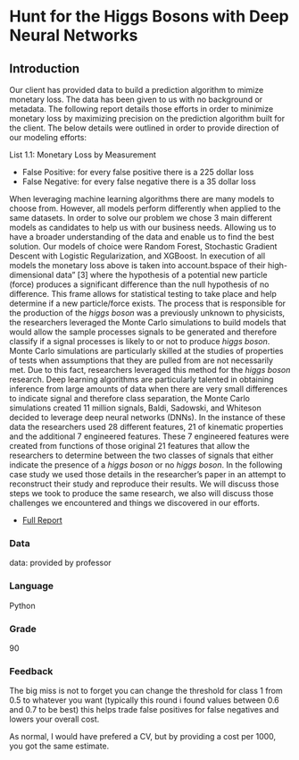 # Hunt for the Higgs Bosons with Deep Neural Networks
## Introduction

Our client has provided data to build a prediction algorithm to mimize monetary loss. The data has been given to us with no background or metadata. The following report details those efforts in order to minimize monetary loss by maximizing precision on the prediction algorithm built for the client. The below details were outlined in order to provide direction of our modeling efforts:

List 1.1: Monetary Loss by Measurement
* False Positive: for every false positive there is a 225 dollar loss
* False Negative: for every false negative there is a 35 dollar loss

When leveraging machine learning algorithms there are many models to choose from. However, all models perform differently when applied to the same datasets. In order to solve our problem we chose 3 main different models as candidates to help us with our business needs. Allowing us to have a broader understanding of the data and enable us to find the best solution. Our models of choice were Random Forest, Stochastic Gradient Descent with Logistic Regularization, and XGBoost. In execution of all models the monetary loss above is taken into account.bspace of their high-dimensional data” [3] where the hypothesis of a potential new particle (force) produces a significant difference than the null hypothesis of no difference. This frame allows for statistical testing to take place and help determine if a new particle/force exists. The process that is responsible for the production of the _higgs boson_ was a previously unknown to physicists, the researchers leveraged the Monte Carlo simulations to build models that would allow the sample processes signals to be generated and therefore classify if a signal processes is likely to or not to produce _higgs boson_. Monte Carlo simulations are particularly skilled at the studies of properties of tests when assumptions that they are pulled from are not necessarily met. Due to this fact, researchers leveraged this method for the _higgs boson_ research. Deep learning algorithms are particularly talented in obtaining inference from large amounts of data when there are very small differences to indicate signal and therefore class separation, the Monte Carlo simulations created 11 million signals,  Baldi, Sadowski, and Whiteson decided to leverage deep neural networks (DNNs). In the instance of these data the researchers used 28 different features, 21 of kinematic properties and the additional 7 engineered features. These 7 engineered features were created from functions of those original 21 features that allow the researchers to determine between the two classes of signals that either indicate the presence of a _higgs boson_ or no _higgs boson_. In the following case study we used those details in the researcher’s paper in an attempt to reconstruct their study and reproduce their results. We will discuss those steps we took to produce the same research, we also will discuss those challenges we encountered and things we discovered in our efforts.

* [Full Report]

[Full Report]: <https://github.com/JaclynCoate/7333_Quantifying_The_World/blob/main/Final_CaseStudy/Coate_Riley_Meagher_Final_Case_Study%20.ipynb>

### Data

data: provided by professor

### Language

Python

### Grade

90

### Feedback

The big miss is not to forget you can change the threshold for class 1 from 0.5 to whatever you want (typically this round i found values between 0.6 and 0.7 to be best) this helps trade false positives for false negatives and lowers your overall cost.

As normal, I would have prefered a CV, but by providing a cost per 1000, you got the same estimate.
